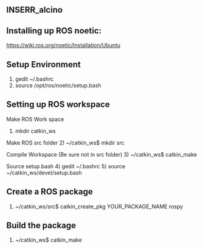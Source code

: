 ## INSERR_alcino

## Installing up ROS noetic:
https://wiki.ros.org/noetic/Installation/Ubuntu

## Setup Environment
1) gedit ~/.bashrc
2) source /opt/ros/noetic/setup.bash

## Setting up ROS workspace

Make ROS Work space
1) mkdir catkin_ws

Make ROS src folder
2) ~/catkin_ws$ mkdir src

Compile Workspace (Be sure not in src folder)
3) ~/catkin_ws$ catkin_make

Source setup.bash
4) gedit ~/.bashrc
5) source ~/catkin_ws/devel/setup.bash

## Create a ROS package
1) ~/catkin_ws/src$ catkin_create_pkg YOUR_PACKAGE_NAME rospy

## Build the package
1) ~/catkin_ws$ catkin_make
